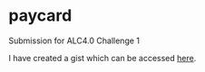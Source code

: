 # paycard
Submission for ALC4.0 Challenge 1

I have created a gist which can be accessed [here](https://gist.github.com/mikeattara/e96499d0704f8d90b6f1ef7da03b1007).
